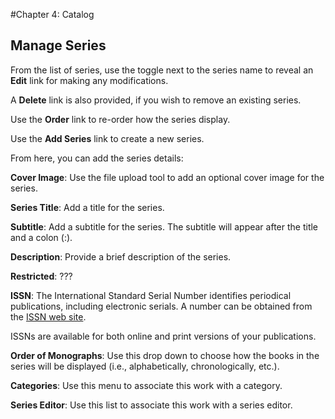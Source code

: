 #Chapter 4: Catalog
## Manage Series

From the list of series, use the toggle next to the series name to reveal an **Edit** link for making any modifications. 

A **Delete** link is also provided, if you wish to remove an existing series.

Use the **Order** link to re-order how the series display.

Use the **Add Series** link to create a new series.

From here, you can add the series details:

**Cover Image**: Use the file upload tool to add an optional cover image for the series.

**Series Title**: Add a title for the series.

**Subtitle**: Add a subtitle for the series. The subtitle will appear after the title and a colon (:).

**Description**: Provide a brief description of the series.

**Restricted**: ???

**ISSN**: The International Standard Serial Number identifies periodical publications, including electronic serials. A number can be obtained from the [ISSN web site](http://www.issn.org/).

ISSNs are available for both online and print versions of your publications.

**Order of Monographs**: Use this drop down to choose how the books in the series will be displayed (i.e., alphabetically, chronologically, etc.).

**Categories**: Use this menu to associate this work with a category.

**Series Editor**: Use this list to associate this work with a series editor.




